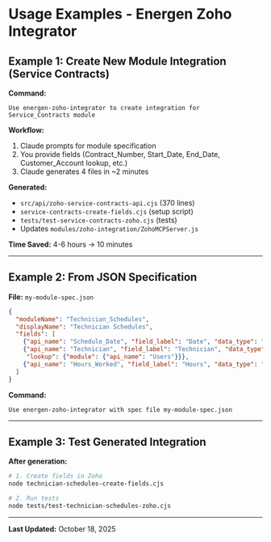 # Usage Examples - Energen Zoho Integrator

## Example 1: Create New Module Integration (Service Contracts)

**Command:**
```
Use energen-zoho-integrator to create integration for Service_Contracts module
```

**Workflow:**
1. Claude prompts for module specification
2. You provide fields (Contract_Number, Start_Date, End_Date, Customer_Account lookup, etc.)
3. Claude generates 4 files in ~2 minutes

**Generated:**
- `src/api/zoho-service-contracts-api.cjs` (370 lines)
- `service-contracts-create-fields.cjs` (setup script)
- `tests/test-service-contracts-zoho.cjs` (tests)
- Updates `modules/zoho-integration/ZohoMCPServer.js`

**Time Saved:** 4-6 hours → 10 minutes

---

## Example 2: From JSON Specification

**File:** `my-module-spec.json`
```json
{
  "moduleName": "Technician_Schedules",
  "displayName": "Technician Schedules",
  "fields": [
    {"api_name": "Schedule_Date", "field_label": "Date", "data_type": "date"},
    {"api_name": "Technician", "field_label": "Technician", "data_type": "lookup",
     "lookup": {"module": {"api_name": "Users"}}},
    {"api_name": "Hours_Worked", "field_label": "Hours", "data_type": "number"}
  ]
}
```

**Command:**
```
Use energen-zoho-integrator with spec file my-module-spec.json
```

---

## Example 3: Test Generated Integration

**After generation:**
```bash
# 1. Create fields in Zoho
node technician-schedules-create-fields.cjs

# 2. Run tests
node tests/test-technician-schedules-zoho.cjs
```

---

**Last Updated:** October 18, 2025

